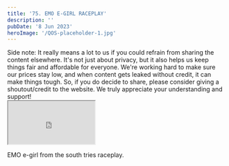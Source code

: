 ```yaml
---
title: '75. EMO E-GIRL RACEPLAY'
description: ''
pubDate: '8 Jun 2023'
heroImage: '/QOS-placeholder-1.jpg'
---
```

<div class="video_paragraph_header"> Side note: It really means a lot to us if you could refrain from sharing the content elsewhere. It's not just about privacy, but it also helps us keep things fair and affordable for everyone. We're working hard to make sure our prices stay low, and when content gets leaked without credit, it can make things tough. So, if you do decide to share, please consider giving a shoutout/credit to the website. We truly appreciate your understanding and support!</div>

<iframe src="https://drive.google.com/file/d/14yOeWtbQVHKi7m6mdpu5Ifx__4CIHHXQ/preview" width="200" height="100" allow="autoplay" allowfullscreen="allowfullscreen"></iframe>

EMO e-girl from the south tries raceplay.
<br>
<br>
<!---<a class="read_more" href="https://drive.google.com/file/d/14yOeWtbQVHKi7m6mdpu5Ifx__4CIHHXQ/view?usp=sharing">Download</a>--->